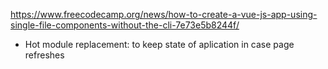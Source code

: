 https://www.freecodecamp.org/news/how-to-create-a-vue-js-app-using-single-file-components-without-the-cli-7e73e5b8244f/

* Hot module replacement: to keep state of aplication in case page refreshes 